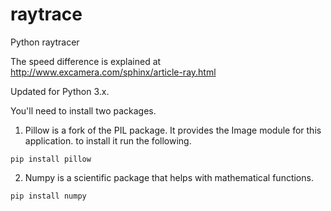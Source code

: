# raytrace
Python raytracer

The speed difference is explained at http://www.excamera.com/sphinx/article-ray.html

Updated for Python 3.x.

You'll need to install two packages.

1. Pillow is a fork of the PIL package.  It provides the Image module for this application.
to install it run the following.
```
pip install pillow
```
2. Numpy is a scientific package that helps with mathematical functions.
```
pip install numpy
```

